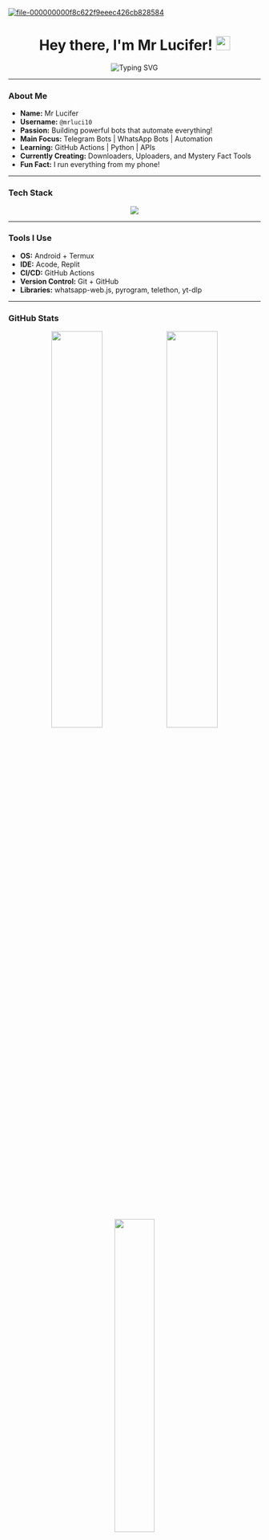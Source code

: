 <a href="https://ibb.co/gM3X638d"><img src="https://i.ibb.co/Gv01F0D9/file-000000000f8c622f9eeec426cb828584.png" alt="file-000000000f8c622f9eeec426cb828584" border="0"></a><br />

<h1 align="center">Hey there, I'm Mr Lucifer! <img src="https://media.giphy.com/media/hvRJCLFzcasrR4ia7z/giphy.gif" width="28"></h1>

<p align="center">
  <img src="https://readme-typing-svg.demolab.com?font=Fira+Code&duration=3000&pause=500&color=F7971E&center=true&vCenter=true&width=435&lines=Bot+Developer+%7C+Telegram+%7C+WhatsApp+%7C+GitHub+Actions+Fan" alt="Typing SVG" />
</p>

---

### **About Me**

- **Name:** Mr Lucifer  
- **Username:** `@mrluci10`  
- **Passion:** Building powerful bots that automate everything!  
- **Main Focus:** Telegram Bots | WhatsApp Bots | Automation  
- **Learning:** GitHub Actions | Python | APIs  
- **Currently Creating:** Downloaders, Uploaders, and Mystery Fact Tools  
- **Fun Fact:** I run everything from my phone!

---

### **Tech Stack**

<div align="center">
  <img src="https://skillicons.dev/icons?i=python,js,nodejs,html,css,github,git,linux,termux,replit" />
</div>

---

### **Tools I Use**

- **OS:** Android + Termux  
- **IDE:** Acode, Replit  
- **CI/CD:** GitHub Actions  
- **Version Control:** Git + GitHub  
- **Libraries:** whatsapp-web.js, pyrogram, telethon, yt-dlp  

---

### **GitHub Stats**

<p align="center">
  <img src="https://github-readme-stats.vercel.app/api?username=mrluci10&show_icons=true&theme=radical" width="45%" />
  <img src="https://github-readme-streak-stats.herokuapp.com/?user=mrluci10&theme=radical" width="45%" />
</p>

<p align="center">
  <img src="https://github-readme-stats.vercel.app/api/top-langs/?username=mrluci10&layout=compact&theme=tokyonight" width="40%" />
</p>

---

### **Trophies**

<p align="center">
  <img src="https://github-profile-trophy.vercel.app/?username=mrluci10&theme=matrix&no-frame=true&column=6&margin-w=15" />
</p>

---

### **Connect With Me**

<p align="center">
  <a href="https://t.me/mrluci10"><img src="https://img.shields.io/badge/Telegram-2CA5E0?style=for-the-badge&logo=telegram&logoColor=white" /></a>
  <a href="https://github.com/mrluci10"><img src="https://img.shields.io/badge/GitHub-100000?style=for-the-badge&logo=github&logoColor=white" /></a>
</p>

---

> **“Automate the boring, dominate the code.”** – Mr Lucifer

---
